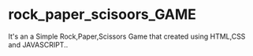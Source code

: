# rock_paper_scisoors_GAME
It's an a Simple Rock,Paper,Scissors Game that created using HTML,CSS and JAVASCRIPT..
